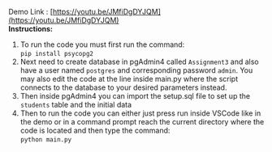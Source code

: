 Demo Link : [https://youtu.be/JMfiDgDYJQM](https://youtu.be/JMfiDgDYJQM) <br>
**Instructions:**
1. To run the code you must first run the command: <br> ````pip install psycopg2```` <br>
2. Next need to create database in pgAdmin4 called ````Assignment3```` and also have a user named ````postgres```` and corresponding password ````admin````. You may also edit the code at the line inside main.py where the script connects to the database to your desired parameters instead.
3. Then inside pgAdmin4 you can import the setup.sql file to set up the ````students```` table and the initial data
4. Then to run the code you can either just press run inside VSCode like in the demo or in a command prompt reach the current directory where the code is located and then type the command: <br> ````python main.py````
